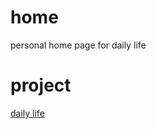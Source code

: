 # home
personal home page for daily life

# project
[daily life](https://github.com/hongsoog/home/projects/1)

